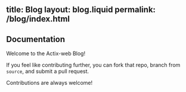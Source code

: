 title:  Blog
layout: blog.liquid
permalink: /blog/index.html
---

## Documentation

Welcome to the Actix-web Blog! 

If you feel like contributing further, you can fork that repo,
branch from `source`, and submit a pull request.

Contributions are always welcome!
